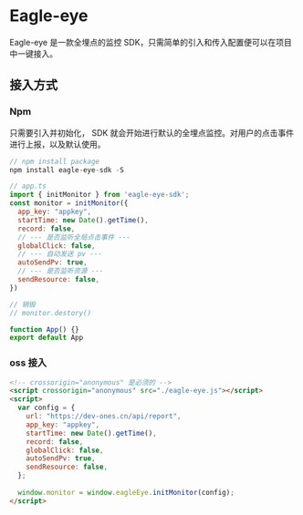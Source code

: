 # Eagle-eye

Eagle-eye 是一款全埋点的监控 SDK，只需简单的引入和传入配置便可以在项目中一键接入。

## 接入方式

### Npm

只需要引入并初始化， SDK 就会开始进行默认的全埋点监控。对用户的点击事件进行上报，以及默认使用。

```js
// npm install package
npm install eagle-eye-sdk -S

// app.ts
import { initMonitor } from 'eagle-eye-sdk';
const monitor = initMonitor({
  app_key: "appkey",
  startTime: new Date().getTime(),
  record: false,
  // --- 是否监听全局点击事件 ---
  globalClick: false,
  // --- 自动发送 pv ---
  autoSendPv: true,
  // --- 是否监听资源 ---
  sendResource: false,
})

// 销毁
// monitor.destory()

function App() {}
export default App
```

### oss 接入

```html
<!-- crossorigin="anonymous" 是必须的 -->
<script crossorigin="anonymous" src="./eagle-eye.js"></script>
<script>
  var config = {
    url: "https://dev-ones.cn/api/report",
    app_key: "appkey",
    startTime: new Date().getTime(),
    record: false,
    globalClick: false,
    autoSendPv: true,
    sendResource: false,
  };
  
  window.monitor = window.eagleEye.initMonitor(config);
</script>
```